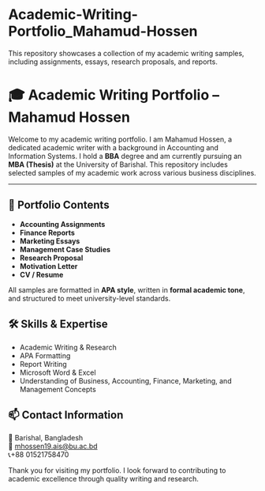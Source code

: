 # Academic-Writing-Portfolio_Mahamud-Hossen
This repository showcases a collection of my academic writing samples, including assignments, essays, research proposals, and reports.
# 🎓 Academic Writing Portfolio – Mahamud Hossen

Welcome to my academic writing portfolio. I am Mahamud Hossen, a dedicated academic writer with a background in Accounting and Information Systems. I hold a **BBA** degree and am currently pursuing an **MBA (Thesis)** at the University of Barishal. This repository includes selected samples of my academic work across various business disciplines.

---

## 📁 Portfolio Contents

- **Accounting Assignments**
- **Finance Reports**
- **Marketing Essays**
- **Management Case Studies**
- **Research Proposal**
- **Motivation Letter**
- **CV / Resume**

All samples are formatted in **APA style**, written in **formal academic tone**, and structured to meet university-level standards.

## 🛠 Skills & Expertise

- Academic Writing & Research  
- APA Formatting  
- Report Writing  
- Microsoft Word & Excel  
- Understanding of Business, Accounting, Finance, Marketing, and Management Concepts

## 📫 Contact Information

📍 Barishal, Bangladesh  
📧 mhossen19.ais@bu.ac.bd  
📞+88 01521758470  


Thank you for visiting my portfolio. I look forward to contributing to academic excellence through quality writing and research.

